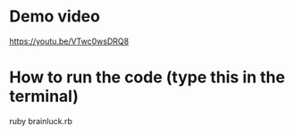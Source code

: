 # Demo video
https://youtu.be/VTwc0wsDRQ8

# How to run the code (type this in the terminal)
ruby brainluck.rb